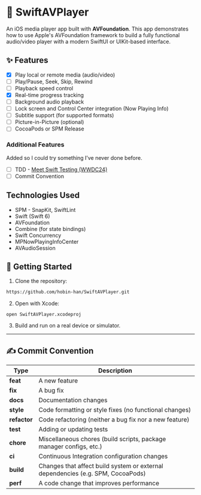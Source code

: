 # 🎵 SwiftAVPlayer

An iOS media player app built with **AVFoundation**. This app demonstrates how to use Apple's AVFoundation framework to build a fully functional audio/video player with a modern SwiftUI or UIKit-based interface.

## ✨ Features

- [x] Play local or remote media (audio/video)
- [ ] Play/Pause, Seek, Skip, Rewind
- [ ] Playback speed control
- [x] Real-time progress tracking
- [ ] Background audio playback
- [ ] Lock screen and Control Center integration (Now Playing Info)
- [ ] Subtitle support (for supported formats)
- [ ] Picture-in-Picture (optional)
- [ ] CocoaPods or SPM Release

### Additional Features
Added so I could try something I’ve never done before.
- [ ] TDD - [Meet Swift Testing (WWDC24)](https://developer.apple.com/videos/play/wwdc2024/10179)
- [ ] Commit Convention

## Technologies Used

- SPM - SnapKit, SwiftLint
- Swift (Swift 6)
- AVFoundation
- Combine (for state bindings)
- Swift Concurrency
- MPNowPlayingInfoCenter
- AVAudioSession


## 🚀 Getting Started

1. Clone the repository:

```bash
https://github.com/hobin-han/SwiftAVPlayer.git
```

2. Open with Xcode:

```
open SwiftAVPlayer.xcodeproj
```

3. Build and run on a real device or simulator.

---

## ✍️ Commit Convention
| Type         | Description                                                                     |
| ------------ | ------------------------------------------------------------------------------- |
| **feat**     | A new feature                                                                   |
| **fix**      | A bug fix                                                                       |
| **docs**     | Documentation changes                                                           |
| **style**    | Code formatting or style fixes (no functional changes)                          |
| **refactor** | Code refactoring (neither a bug fix nor a new feature)                          |
| **test**     | Adding or updating tests                                                        |
| **chore**    | Miscellaneous chores (build scripts, package manager configs, etc.)             |
| **ci**       | Continuous Integration configuration changes                                    |
| **build**    | Changes that affect build system or external dependencies (e.g. SPM, CocoaPods) |
| **perf**     | A code change that improves performance                                         |
